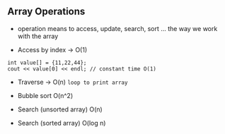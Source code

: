 ## Array Operations
- operation means to access, update, search, sort ... the way we work with the array


- Access by index -> O(1)
```
int value[] = {11,22,44};
cout << value[0] << endl; // constant time O(1)
```
- Traverse -> O(n)
`loop to print array`
- Bubble sort O(n^2)

- Search (unsorted array) O(n)
- Search (sorted array) O(log n)
